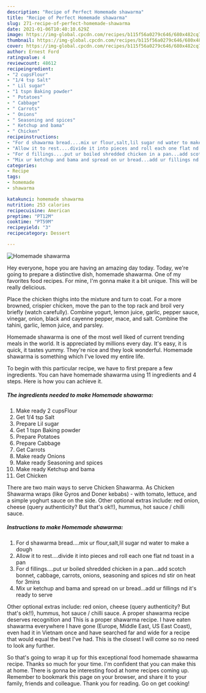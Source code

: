 ```yaml
---
description: "Recipe of Perfect Homemade shawarma"
title: "Recipe of Perfect Homemade shawarma"
slug: 271-recipe-of-perfect-homemade-shawarma
date: 2021-01-06T10:40:10.629Z
image: https://img-global.cpcdn.com/recipes/b115f56a0279c646/680x482cq70/homemade-shawarma-recipe-main-photo.jpg
thumbnail: https://img-global.cpcdn.com/recipes/b115f56a0279c646/680x482cq70/homemade-shawarma-recipe-main-photo.jpg
cover: https://img-global.cpcdn.com/recipes/b115f56a0279c646/680x482cq70/homemade-shawarma-recipe-main-photo.jpg
author: Ernest Ford
ratingvalue: 4
reviewcount: 48612
recipeingredient:
- "2 cupsFlour"
- "1/4 tsp Salt"
- " Lil sugar"
- "1 tspn Baking powder"
- " Potatoes"
- " Cabbage"
- " Carrots"
- " Onions"
- " Seasoning and spices"
- " Ketchup and bama"
- " Chicken"
recipeinstructions:
- "For d shawarma bread....mix ur flour,salt,lil sugar nd water to make a dough"
- "Allow it to rest....divide it into pieces and roll each one flat nd toast in a pan"
- "For d fillings....put ur boiled shredded chicken in a pan...add scotch bonnet, cabbage, carrots, onions, seasoning and spices nd stir on heat for 3mins"
- "Mix ur ketchup and bama and spread on ur bread...add ur fillings nd it&#39;s ready to serve"
categories:
- Recipe
tags:
- homemade
- shawarma

katakunci: homemade shawarma 
nutrition: 253 calories
recipecuisine: American
preptime: "PT12M"
cooktime: "PT59M"
recipeyield: "3"
recipecategory: Dessert

---
```



![Homemade shawarma](https://img-global.cpcdn.com/recipes/b115f56a0279c646/680x482cq70/homemade-shawarma-recipe-main-photo.jpg)

Hey everyone, hope you are having an amazing day today. Today, we're going to prepare a distinctive dish, homemade shawarma. One of my favorites food recipes. For mine, I'm gonna make it a bit unique. This will be really delicious.

Place the chicken thighs into the mixture and turn to coat. For a more browned, crispier chicken, move the pan to the top rack and broil very briefly (watch carefully). Combine yogurt, lemon juice, garlic, pepper sauce, vinegar, onion, black and cayenne pepper, mace, and salt. Combine the tahini, garlic, lemon juice, and parsley.

Homemade shawarma is one of the most well liked of current trending meals in the world. It is appreciated by millions every day. It's easy, it is quick, it tastes yummy. They're nice and they look wonderful. Homemade shawarma is something which I've loved my entire life.


To begin with this particular recipe, we have to first prepare a few ingredients. You can have homemade shawarma using 11 ingredients and 4 steps. Here is how you can achieve it.

<!--inarticleads1-->

##### The ingredients needed to make Homemade shawarma:

1. Make ready 2 cupsFlour
1. Get 1/4 tsp Salt
1. Prepare  Lil sugar
1. Get 1 tspn Baking powder
1. Prepare  Potatoes
1. Prepare  Cabbage
1. Get  Carrots
1. Make ready  Onions
1. Make ready  Seasoning and spices
1. Make ready  Ketchup and bama
1. Get  Chicken


There are two main ways to serve Chicken Shawarma. As Chicken Shawarma wraps (like Gyros and Doner kebabs) - with tomato, lettuce, and a simple yoghurt sauce on the side. Other optional extras include: red onion, cheese (query authenticity? But that&#39;s ok!!), hummus, hot sauce / chilli sauce. 

<!--inarticleads2-->

##### Instructions to make Homemade shawarma:

1. For d shawarma bread....mix ur flour,salt,lil sugar nd water to make a dough
1. Allow it to rest....divide it into pieces and roll each one flat nd toast in a pan
1. For d fillings....put ur boiled shredded chicken in a pan...add scotch bonnet, cabbage, carrots, onions, seasoning and spices nd stir on heat for 3mins
1. Mix ur ketchup and bama and spread on ur bread...add ur fillings nd it&#39;s ready to serve


Other optional extras include: red onion, cheese (query authenticity? But that&#39;s ok!!), hummus, hot sauce / chilli sauce. A proper shawarma recipe deserves recognition and This is a proper shawarma recipe. I have eaten shawarma everywhere I have gone (Europe, Middle East, US East Coast), even had it in Vietnam once and have searched far and wide for a recipe that would equal the best I&#39;ve had. This is the closest I will come so no need to look any further. 

So that's going to wrap it up for this exceptional food homemade shawarma recipe. Thanks so much for your time. I'm confident that you can make this at home. There is gonna be interesting food at home recipes coming up. Remember to bookmark this page on your browser, and share it to your family, friends and colleague. Thank you for reading. Go on get cooking!

